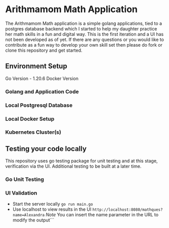# Arithmamom Math Application
The Arithmamom Math application is a simple golang applications, tied to a postgres database backend which I started to help my daughter practice her math skills in a fun and digital way. This is the first iteration and a UI has not been developed as of yet. If there are any questions or you would like to contribute as a fun way to develop your own skill set then please do fork or clone this repository and get started. 

## Environment Setup
Go Version - 1.20.6
Docker Version
### Golang and Application Code

### Local Postgresql Database

### Local Docker Setup

### Kubernetes Cluster(s)

## Testing your code locally
This repository uses go testing package for unit testing and at this stage, verification via the UI. Additional testing to be built at a later time. 

### Go Unit Testing

### UI Validation
- Start the server locally
    ```go run main.go```
- Use localhost to view results in the UI
    ```http://localhost:8080/mathques?name=Alexandra```
  *Note* You can insert the name parameter in the URL to modify the output```
